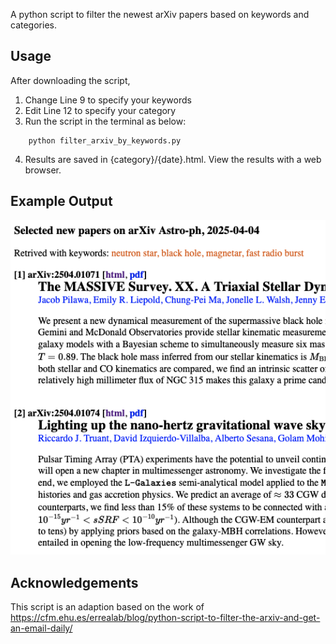 
A python script to filter the newest arXiv papers based on keywords and categories.

## Usage
After downloading the script,

1. Change Line 9 to specify your keywords
2. Edit Line 12 to specify your category
3. Run the script in the terminal as below:
```
    python filter_arxiv_by_keywords.py
```
4. Results are saved in {category}/{date}.html. View the results with a web browser.

## Example Output
![Effects of the script](https://github.com/pulsar-xliu/filter_arxiv_by_keywords/blob/main/example_output.png)

## Acknowledgements
This script is an adaption based on the work of https://cfm.ehu.es/errealab/blog/python-script-to-filter-the-arxiv-and-get-an-email-daily/
